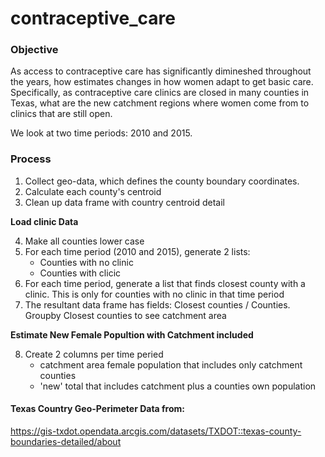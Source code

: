 # contraceptive_care

### Objective <br>
As access to contraceptive care has significantly dimineshed throughout the years, how estimates changes in how women adapt to get basic care. Specifically, as contraceptive care clinics are closed in many counties in Texas, what are the new catchment regions where women come from to clinics that are still open.

We look at two time periods: 2010 and 2015.

### Process
1. Collect geo-data, which defines the county boundary coordinates.
2. Calculate each county's centroid
3. Clean up data frame with country centroid detail<br>

**Load clinic Data**<br>

4. Make all counties lower case
5. For each time period (2010 and 2015), generate 2 lists:
    * Counties with no clinic
    * Counties with clicic
6. For each time period, generate a list that finds closest county with a clinic. This is only for counties with no clinic in that time period
7. The resultant data frame has fields: Closest counties / Counties. Groupby Closest counties to see catchment area

**Estimate New Female Popultion with Catchment included**<br>

8. Create 2 columns per time peried
    * catchment area female population that includes only catchment counties
    * 'new' total that includes catchment plus a counties own population


#### Texas Country Geo-Perimeter Data from:  


https://gis-txdot.opendata.arcgis.com/datasets/TXDOT::texas-county-boundaries-detailed/about
